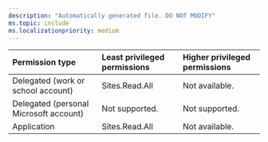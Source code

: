 ```yaml
---
description: "Automatically generated file. DO NOT MODIFY"
ms.topic: include
ms.localizationpriority: medium
---
```


|Permission type|Least privileged permissions|Higher privileged permissions|
|:---|:---|:---|
|Delegated (work or school account)|Sites.Read.All|Not available.|
|Delegated (personal Microsoft account)|Not supported.|Not supported.|
|Application|Sites.Read.All|Not available.|

